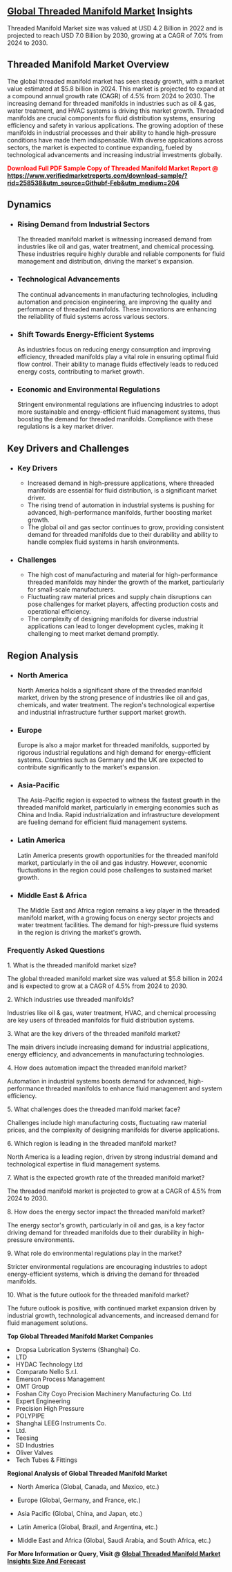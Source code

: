 <h2><a href="https://www.verifiedmarketreports.com/download-sample/?rid=258538&amp;utm_source=Githubf&amp;utm_medium=204" target="_blank">Global Threaded Manifold Market</a> Insights</h2><p>Threaded Manifold Market size was valued at USD 4.2 Billion in 2022 and is projected to reach USD 7.0 Billion by 2030, growing at a CAGR of 7.0% from 2024 to 2030.</p><p> <h2>Threaded Manifold Market Overview</h2> <p>The global threaded manifold market has seen steady growth, with a market value estimated at $5.8 billion in 2024. This market is projected to expand at a compound annual growth rate (CAGR) of 4.5% from 2024 to 2030. The increasing demand for threaded manifolds in industries such as oil & gas, water treatment, and HVAC systems is driving this market growth. Threaded manifolds are crucial components for fluid distribution systems, ensuring efficiency and safety in various applications. The growing adoption of these manifolds in industrial processes and their ability to handle high-pressure conditions have made them indispensable. With diverse applications across sectors, the market is expected to continue expanding, fueled by technological advancements and increasing industrial investments globally.</p> <p><strong><p><span class=""><span style="color: #ff0000;"><strong>Download Full PDF Sample Copy of Threaded Manifold Market Report</strong> @ </span><a href="https://www.verifiedmarketreports.com/download-sample/?rid=258538&amp;utm_source=Githubf-Feb&amp;utm_medium=204" target="_blank">https://www.verifiedmarketreports.com/download-sample/?rid=258538&amp;utm_source=Githubf-Feb&amp;utm_medium=204</a></span></p></strong></p> <h2>Dynamics</h2> <ul> <li><h3>Rising Demand from Industrial Sectors</h3> The threaded manifold market is witnessing increased demand from industries like oil and gas, water treatment, and chemical processing. These industries require highly durable and reliable components for fluid management and distribution, driving the market's expansion.</li> <li><h3>Technological Advancements</h3> The continual advancements in manufacturing technologies, including automation and precision engineering, are improving the quality and performance of threaded manifolds. These innovations are enhancing the reliability of fluid systems across various sectors.</li> <li><h3>Shift Towards Energy-Efficient Systems</h3> As industries focus on reducing energy consumption and improving efficiency, threaded manifolds play a vital role in ensuring optimal fluid flow control. Their ability to manage fluids effectively leads to reduced energy costs, contributing to market growth.</li> <li><h3>Economic and Environmental Regulations</h3> Stringent environmental regulations are influencing industries to adopt more sustainable and energy-efficient fluid management systems, thus boosting the demand for threaded manifolds. Compliance with these regulations is a key market driver.</li> </ul> <h2>Key Drivers and Challenges</h2> <ul> <li><h3>Key Drivers</h3> <ul> <li>Increased demand in high-pressure applications, where threaded manifolds are essential for fluid distribution, is a significant market driver.</li> <li>The rising trend of automation in industrial systems is pushing for advanced, high-performance manifolds, further boosting market growth.</li> <li>The global oil and gas sector continues to grow, providing consistent demand for threaded manifolds due to their durability and ability to handle complex fluid systems in harsh environments.</li> </ul> </li> <li><h3>Challenges</h3> <ul> <li>The high cost of manufacturing and material for high-performance threaded manifolds may hinder the growth of the market, particularly for small-scale manufacturers.</li> <li>Fluctuating raw material prices and supply chain disruptions can pose challenges for market players, affecting production costs and operational efficiency.</li> <li>The complexity of designing manifolds for diverse industrial applications can lead to longer development cycles, making it challenging to meet market demand promptly.</li> </ul> </li> </ul> <h2>Region Analysis</h2> <ul> <li><h3>North America</h3> North America holds a significant share of the threaded manifold market, driven by the strong presence of industries like oil and gas, chemicals, and water treatment. The region's technological expertise and industrial infrastructure further support market growth.</li> <li><h3>Europe</h3> Europe is also a major market for threaded manifolds, supported by rigorous industrial regulations and high demand for energy-efficient systems. Countries such as Germany and the UK are expected to contribute significantly to the market's expansion.</li> <li><h3>Asia-Pacific</h3> The Asia-Pacific region is expected to witness the fastest growth in the threaded manifold market, particularly in emerging economies such as China and India. Rapid industrialization and infrastructure development are fueling demand for efficient fluid management systems.</li> <li><h3>Latin America</h3> Latin America presents growth opportunities for the threaded manifold market, particularly in the oil and gas industry. However, economic fluctuations in the region could pose challenges to sustained market growth.</li> <li><h3>Middle East & Africa</h3> The Middle East and Africa region remains a key player in the threaded manifold market, with a growing focus on energy sector projects and water treatment facilities. The demand for high-pressure fluid systems in the region is driving the market's growth.</li> </ul> <h3>Frequently Asked Questions</h3> <p>1. What is the threaded manifold market size?</p> <p>The global threaded manifold market size was valued at $5.8 billion in 2024 and is expected to grow at a CAGR of 4.5% from 2024 to 2030.</p> <p>2. Which industries use threaded manifolds?</p> <p>Industries like oil & gas, water treatment, HVAC, and chemical processing are key users of threaded manifolds for fluid distribution systems.</p> <p>3. What are the key drivers of the threaded manifold market?</p> <p>The main drivers include increasing demand for industrial applications, energy efficiency, and advancements in manufacturing technologies.</p> <p>4. How does automation impact the threaded manifold market?</p> <p>Automation in industrial systems boosts demand for advanced, high-performance threaded manifolds to enhance fluid management and system efficiency.</p> <p>5. What challenges does the threaded manifold market face?</p> <p>Challenges include high manufacturing costs, fluctuating raw material prices, and the complexity of designing manifolds for diverse applications.</p> <p>6. Which region is leading in the threaded manifold market?</p> <p>North America is a leading region, driven by strong industrial demand and technological expertise in fluid management systems.</p> <p>7. What is the expected growth rate of the threaded manifold market?</p> <p>The threaded manifold market is projected to grow at a CAGR of 4.5% from 2024 to 2030.</p> <p>8. How does the energy sector impact the threaded manifold market?</p> <p>The energy sector's growth, particularly in oil and gas, is a key factor driving demand for threaded manifolds due to their durability in high-pressure environments.</p> <p>9. What role do environmental regulations play in the market?</p> <p>Stricter environmental regulations are encouraging industries to adopt energy-efficient systems, which is driving the demand for threaded manifolds.</p> <p>10. What is the future outlook for the threaded manifold market?</p> <p>The future outlook is positive, with continued market expansion driven by industrial growth, technological advancements, and increased demand for fluid management solutions.</p> </p><p><strong>Top Global Threaded Manifold Market Companies</strong></p><div data-test-id=""><p><li>Dropsa Lubrication Systems (Shanghai) Co.</li><li> LTD</li><li> HYDAC Technology Ltd</li><li> Comparato Nello S.r.l.</li><li> Emerson Process Management</li><li> OMT Group</li><li> Foshan City Coyo Precision Machinery Manufacturing Co. Ltd</li><li> Expert Engineering</li><li> Precision High Pressure</li><li> POLYPIPE</li><li> Shanghai LEEG Instruments Co.</li><li>Ltd.</li><li> Teesing</li><li> SD Industries</li><li> Oliver Valves</li><li> Tech Tubes & Fittings</li></p><div><strong>Regional Analysis of&nbsp;Global Threaded Manifold Market</strong></div><ul><li dir="ltr"><p dir="ltr">North America&nbsp;(Global, Canada, and Mexico, etc.)</p></li><li dir="ltr"><p dir="ltr">Europe (Global, Germany, and France, etc.)</p></li><li dir="ltr"><p dir="ltr">Asia Pacific&nbsp;(Global, China, and Japan, etc.)</p></li><li dir="ltr"><p dir="ltr">Latin America&nbsp;(Global, Brazil, and Argentina, etc.)</p></li><li dir="ltr">Middle East and Africa&nbsp;(Global, Saudi Arabia, and South Africa, etc.)</li></ul><p><strong>For More Information or Query, Visit @&nbsp;</strong><strong><a href="https://www.verifiedmarketreports.com/product/threaded-manifold-market/?utm_source=Githubf&amp;utm_medium=204" target="_blank">Global Threaded Manifold Market Insights Size And Forecast</a></strong></p></div>
